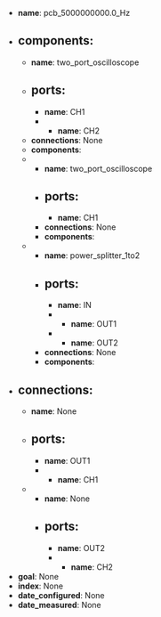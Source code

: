 - **name**: pcb_5000000000.0_Hz
- **components**:
  -
    - **name**: two_port_oscilloscope
    - **ports**:
      -
        - **name**: CH1
      -
        - **name**: CH2
    - **connections**: None
    - **components**:
  -
    - **name**: two_port_oscilloscope
    - **ports**:
      -
        - **name**: CH1
    - **connections**: None
    - **components**:
  -
    - **name**: power_splitter_1to2
    - **ports**:
      -
        - **name**: IN
      -
        - **name**: OUT1
      -
        - **name**: OUT2
    - **connections**: None
    - **components**:
- **connections**:
  -
    - **name**: None
    - **ports**:
      -
        - **name**: OUT1
      -
        - **name**: CH1
  -
    - **name**: None
    - **ports**:
      -
        - **name**: OUT2
      -
        - **name**: CH2
- **goal**: None
- **index**: None
- **date_configured**: None
- **date_measured**: None
